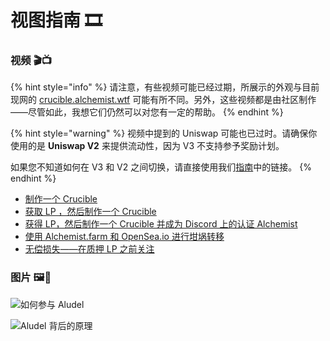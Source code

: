 # 视图指南 🎞

### **视频 🎬📺**

{% hint style="info" %}
请注意，有些视频可能已经过期，所展示的外观与目前现网的  [crucible.alchemist.wtf](http://crucible.alchemist.wtf/) 可能有所不同。另外，这些视频都是由社区制作——尽管如此，我想它们仍然可以对您有一定的帮助。
{% endhint %}

{% hint style="warning" %}
视频中提到的 Uniswap 可能也已过时。请确保你使用的是 **Uniswap V2** 来提供流动性，因为 V3 不支持参予奖励计划。

如果您不知道如何在 V3 和 V2 之间切换，请直接使用我们[指南](../acquiring-and-subscribing.md)中的链接。
{% endhint %}

* [制作一个 Crucible](https://www.youtube.com/watch?v=Rl9Rf-3Sp-8)
* [获取 LP ，然后制作一个 Crucible](https://www.youtube.com/watch?v=Ga1qcQ6x3as)
* [获得 LP，然后制作一个 Crucible 并成为 Discord 上的认证 Alchemist](https://www.youtube.com/watch?v=k7MO1QpqCds)
* [使用 Alchemist.farm 和 OpenSea.io 进行坩埚转移](https://www.youtube.com/watch?v=i2MCYimelBM)
* [无偿损失——在质押 LP 之前关注](https://www.youtube.com/watch?v=8XJ1MSTEuU0)

### **图片 🖼🎨**

![&#x5982;&#x4F55;&#x53C2;&#x4E0E; Aludel](https://i.imgur.com/7sK0Jr2.png)

![Aludel &#x80CC;&#x540E;&#x7684;&#x539F;&#x7406;](https://i.imgur.com/sutIhed.png)



